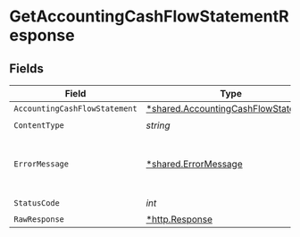 # GetAccountingCashFlowStatementResponse


## Fields

| Field                                                                                     | Type                                                                                      | Required                                                                                  | Description                                                                               |
| ----------------------------------------------------------------------------------------- | ----------------------------------------------------------------------------------------- | ----------------------------------------------------------------------------------------- | ----------------------------------------------------------------------------------------- |
| `AccountingCashFlowStatement`                                                             | [*shared.AccountingCashFlowStatement](../../models/shared/accountingcashflowstatement.md) | :heavy_minus_sign:                                                                        | Success                                                                                   |
| `ContentType`                                                                             | *string*                                                                                  | :heavy_check_mark:                                                                        | N/A                                                                                       |
| `ErrorMessage`                                                                            | [*shared.ErrorMessage](../../models/shared/errormessage.md)                               | :heavy_minus_sign:                                                                        | Your API request was not properly authorized.                                             |
| `StatusCode`                                                                              | *int*                                                                                     | :heavy_check_mark:                                                                        | N/A                                                                                       |
| `RawResponse`                                                                             | [*http.Response](https://pkg.go.dev/net/http#Response)                                    | :heavy_minus_sign:                                                                        | N/A                                                                                       |